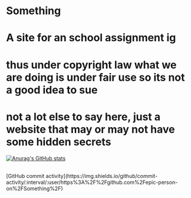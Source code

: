 # Something
# A site for an school assignment ig

# thus under copyright law what we are doing is under fair use so its not a good idea to sue

# not a lot else to say here, just a website that may or may not have some hidden secrets

[![Anurag's GitHub stats](https://github-readme-stats.vercel.app/api?username=epic-person-on)](https://github.com/anuraghazra/github-readme-stats)

<br>
[GitHub commit activity](https://img.shields.io/github/commit-activity/:interval/:user/https%3A%2F%2Fgithub.com%2Fepic-person-on%2FSomething%2F)

